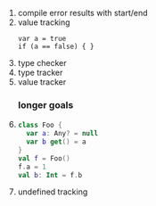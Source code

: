 1. compile error results with start/end
1. value tracking
   ```
   var a = true
   if (a == false) { }
   ```
1. type checker
1. type tracker
1. value tracker
   ### longer goals 
1. ```kt
   class Foo {
     var a: Any? = null
     var b get() = a      
   }
   val f = Foo()
   f.a = 1
   val b: Int = f.b
   ```
1. undefined tracking

